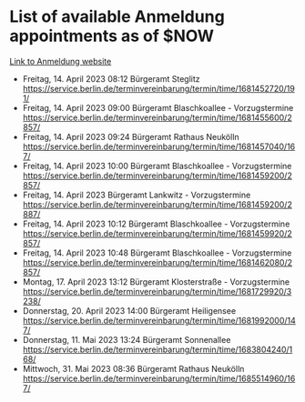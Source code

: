 # List of available Anmeldung appointments as of $NOW
[Link to Anmeldung website](https://service.berlin.de/terminvereinbarung/termin/tag.php?termin=1&anliegen[]=120686&dienstleisterlist=122210,122217,327316,122219,327312,122227,327314,122231,327346,122243,327348,122254,122252,329742,122260,329745,122262,329748,122271,327278,122273,327274,122277,327276,330436,122280,327294,122282,327290,122284,327292,122291,327270,122285,327266,122286,327264,122296,327268,150230,329760,122297,327286,122294,327284,122312,329763,122314,329775,122304,327330,122311,327334,122309,327332,317869,122281,327352,122279,329772,122283,122276,327324,122274,327326,122267,329766,122246,327318,122251,327320,122257,327322,122208,327298,122226,327300&herkunft=http%3A%2F%2Fservice.berlin.de%2Fdienstleistung%2F120686%2F)
- Freitag, 14. April 2023 08:12 Bürgeramt Steglitz https://service.berlin.de/terminvereinbarung/termin/time/1681452720/191/
- Freitag, 14. April 2023 09:00 Bürgeramt Blaschkoallee - Vorzugstermine https://service.berlin.de/terminvereinbarung/termin/time/1681455600/2857/
- Freitag, 14. April 2023 09:24 Bürgeramt Rathaus Neukölln https://service.berlin.de/terminvereinbarung/termin/time/1681457040/167/
- Freitag, 14. April 2023 10:00 Bürgeramt Blaschkoallee - Vorzugstermine https://service.berlin.de/terminvereinbarung/termin/time/1681459200/2857/
- Freitag, 14. April 2023  Bürgeramt Lankwitz - Vorzugstermine https://service.berlin.de/terminvereinbarung/termin/time/1681459200/2887/
- Freitag, 14. April 2023 10:12 Bürgeramt Blaschkoallee - Vorzugstermine https://service.berlin.de/terminvereinbarung/termin/time/1681459920/2857/
- Freitag, 14. April 2023 10:48 Bürgeramt Blaschkoallee - Vorzugstermine https://service.berlin.de/terminvereinbarung/termin/time/1681462080/2857/
- Montag, 17. April 2023 13:12 Bürgeramt Klosterstraße - Vorzugstermine https://service.berlin.de/terminvereinbarung/termin/time/1681729920/3238/
- Donnerstag, 20. April 2023 14:00 Bürgeramt Heiligensee https://service.berlin.de/terminvereinbarung/termin/time/1681992000/147/
- Donnerstag, 11. Mai 2023 13:24 Bürgeramt Sonnenallee https://service.berlin.de/terminvereinbarung/termin/time/1683804240/168/
- Mittwoch, 31. Mai 2023 08:36 Bürgeramt Rathaus Neukölln https://service.berlin.de/terminvereinbarung/termin/time/1685514960/167/
